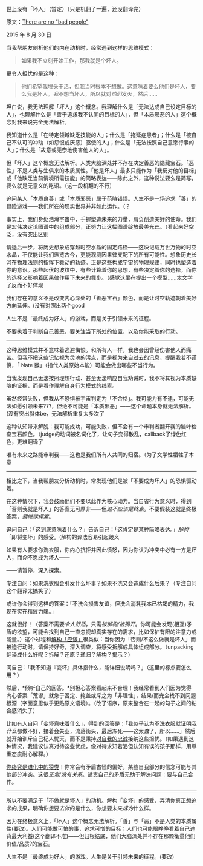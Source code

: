 世上没有「坏人」（暂定）（只是机翻了一遍，还没翻译完）

原文：[There are no "bad people"](https://mindingourway.com/there-are-no/)

2015 年 8 月 30 日

当我帮朋友剖析他们的内在动机时，经常遇到这样的思维模式：

> 如果我不立刻开始工作，那我就是个坏人。

更令人担忧的是这种：

> 他们希望我埋头干活，但我当时根本不想做。这意味着要么他们是坏人，要么我是坏人。*我*不想当坏人，所以就对*他们*发火，然后......

坦白说，我无法理解「坏人」这个概念。我理解什么是「无法达成自己设定目标的人」，也理解什么是「善于追求我不认同的目标的人」，但「本质邪恶的人」这个概念对我来说完全无法解析。

我知道什么是「在特定领域缺乏技能的人」；什么是「拖延症患者」；什么是「被自己不认可的冲动（如怨恨或厌恶）驱使的人」；什么是「无法按照自己意愿行事的人」；什么是「故意或无奈地伤害他人的人」。

但「坏人」这个概念无法解析。人类大脑深处并不存在决定善恶的隐藏宝石。「恶性」不是人类与生俱来的本质属性。「他是坏人」最多只能作为「我反对他的目标」或「他缺乏当前情境所需技能」的简略表达——除此之外，这种说法要么是简写，要么就是无意义的呓语。（这一段机翻的不行）

追问某人「本质良善」或「本质邪恶」属于范畴错误。人生不是一场追求「善」的冒险游戏——我们所在的现实世界并非如此运作。（？

事实上，我们身处浩瀚宇宙中，手握塑造未来的力量，肩负创造美好的使命。我们是宏伟决定论图谱中的组成部分，正努力让这幅图谱绽放最美光芒。（看起来好空泛，没有突出区别

请退后一步，将历史想象成穿越时空水晶的固定路径——这块记载万世万物的时空水晶，不仅能让我们纵览古今，更能观测因果律支配下的所有可能性。想象历史长河在物理法则的指挥下舞动的轨迹。正是这些构成宇宙的物理规律，同时也塑造着你的意识。那些起伏的波纹中，有些计算着你的思想，有些决定着你的选择，而你的选择又影响着因果律作用下未来的舞步。（感觉这里在提出一个模型……太文学了反而不好体现

我们存在的意义不是改变内心深处的「善恶宝石」颜色，而是让时空轨迹朝着美好方向延伸。(没有对照出两个good

人生不是「最终成为好人」的游戏，而是关于引领未来的征程。

不要执着于判断自己善恶，要关注当下所处的位置，以及你能采取的行动。

------

这种思维模式并不意味着逃避悔恨。和所有人一样，我也会因曾经伤害他人而痛苦。但我不把这些记忆视为灵魂的污点，而是视为[来自过去的讯息](https://mindingourway.com/staring-into-regrets/)，提醒我若不谨慎，「 Nate 猴」（指代人类原始本能）可能会做出哪些不当行为。

当我发现自己无法按照理想行动、甚至无法响应自我劝诫时，我不将其视为本质缺陷的证据，而是看作理解[自身行为模式](https://mindingourway.com/where-coulds-go/)的线索。

虽然经常失败，但我从不恐惧被宇宙判定为「不合格」。我可能力有不逮，可能无法如愿引领未来???，但绝不可能是「本质邪恶」——这个命题本身就无法解析。(没有突出斜体be，无法解析重复太多次了

这种认知带来解脱：我可能成功，可能失败，但不会有一个审判者翻开我的脑叶检查宝石颜色。（judge的动词被名词化了，让句子变得散乱，callback了绿色红色，更难翻译了

唯有未来之路能审判我——这也是我们所有人共同的归宿。（为了文学性牺牲了本意

------

相比之下，当我帮朋友分析动机时，常发现他们是被「不要成为坏人」的恐惧驱动着。

在这种情况下，我会鼓励他们不要以此作为核心动力。当自省行为意义时，得到「否则我就是坏人」的答案无可厚非——但*这不应该是终点*。不要假装这就是终极答案，*要继续探索*。

追问自己：「这到底意味着什么？」告诉自己：「这肯定是某种简略表达。」*解构*「即将变坏」的感受。(解构的译法容易引起歧义

如果有人要求你洗衣服，你内心抗拒并因此愤怒，因为你认为冲突中必有一方是坏人，而*你*不愿成为坏人——

——请暂停，深入探索。

专注自问：如果洗衣服会引发什么坏事？如果不洗又会造成什么后果？（专注自问这个翻译太搞笑了）

或许你会得到这样的答案：「不洗会损害友谊，但洗会消耗我本已枯竭的精力，我现在实在精疲力竭。」

这就很好！（答案不需要*令人舒适*，只需*被解构/被揭开*。你可能会发现(相互)矛盾的欲望，可能会找到自己一直忽视却真实存在的需求，比如保护有限的注意力或能量。）这个过程和[解构「应该」](https://mindingourway.com/should-considered-harmful/)很类似：当你因为「否则/不这么做就是坏人」而被迫行动时，请保持好奇，深入调查，将感受拆解成具体组成部分。（unpacking 翻译成什么好呢？拆解？还原？递归？解构？揭示？）

问自己：「我不知道『变坏』具体指什么，能详细说明吗？」（这里的标点要怎么用？）

然后，*倾听自己的回答。*别担心答案看起来不合理！我经常看到人们因为觉得内心答案「荒谬」就急于否定、掩盖或斥之为「非理性」，结果/而完全找不到问题根源（字面意思似乎更贴原文语境）。（改了语序，原来整合在一起的句子之间的粘合感消失了）

比如有人自问「变坏意味着什么」，得到的回答是：「我似乎认为不洗衣服就证明我*什么*都做不好，接着会失业，流落街头，最后冻死——这太*蠢*了，所以......」然后就开始训斥自己杞人忧天，而不是秉持[对自我的忠诚](https://mindingourway.com/productivity-through-self-loyalty/)接纳这些担忧。（如果遇到这种情况，我建议认真对待这些忧虑，像对待求知若渴但认知有误的孩子那样，用尊重态度耐心解释。）

[你终究是进化中的猿类](https://mindingourway.com/not-yet-gods/)！你常会有矛盾古怪的偏好，某些自我部分的信念可能与其他部分冲突。这很*正常*/*没有关系*。谴责自己的矛盾无助于解决问题：要与自己合作。

------

所以不要满足于「不做就是坏人」的动机。解构「变坏」的感受，弄清你真正想追求的成果，明确你想要*去做*的是什么，你想要未来*成为*什么样。

因为在终极意义上，「坏人」这个概念无法解析。「善」与「恶」不是人类的本质属性(要改)。人们可能做可怕的事，追求可憎的目标；人们也可能眼睁睁看着自己违背最大利益(这个翻译不准)——但归根结底，他们大脑深处并不存在那颗衡量他们价值/品质?的宝石。

人生不是「最终成为好人」的游戏。人生是关于引领未来的征程。(要改)